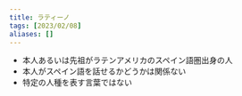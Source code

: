 ```yaml
---
title: ラティーノ
tags: [2023/02/08]
aliases: []
---
```


- 本人あるいは先祖がラテンアメリカのスペイン語圏出身の人
- 本人がスペイン語を話せるかどうかは関係ない
- 特定の人種を表す言葉ではない